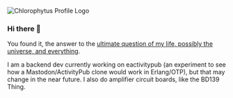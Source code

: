 ![Chlorophytus Profile Logo](https://repository-images.githubusercontent.com/282105782/09d2eb80-cd35-11ea-839a-438171835b10)

### Hi there 👋

You found it, the answer to the [ultimate question of my life, possibly the universe, and everything](https://en.wikipedia.org/wiki/Answer_to_the_Ultimate_Question_of_Life,_the_Universe,_and_Everything).

I am a backend dev currently working on eactivitypub (an experiment to see how a Mastodon/ActivityPub clone would work in Erlang/OTP), but that may change in the near future.
I also do amplifier circuit boards, like the BD139 Thing.
<!--
**Chlorophytus/Chlorophytus** is a ✨ _special_ ✨ repository because its `README.md` (this file) appears on your GitHub profile.

Here are some ideas to get you started:

- 🔭 I’m currently working on ...
- 🌱 I’m currently learning ...
- 👯 I’m looking to collaborate on ...
- 🤔 I’m looking for help with ...
- 💬 Ask me about ...
- 📫 How to reach me: ...
- 😄 Pronouns: ...
- ⚡ Fun fact: ...
-->

